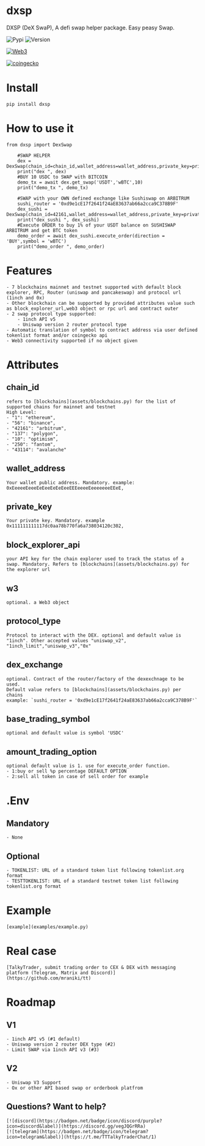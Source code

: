 # dxsp
DXSP (DeX SwaP), A defi swap helper package. 
Easy peasy Swap.

![Pypi](https://img.shields.io/pypi/dm/dxsp)
![Version](https://img.shields.io/pypi/v/dxsp)

[![Web3](https://badgen.net/badge/icon/web3/black?icon=libraries&label)](https://github.com/ethereum/web3.py)

[![coingecko](https://badgen.net/badge/icon/coingecko/black?icon=libraries&label)](https://github.com/coingecko)


# Install
`pip install dxsp`

# How to use it
```
from dxsp import DexSwap

	#SWAP HELPER
	dex = DexSwap(chain_id=chain_id,wallet_address=wallet_address,private_key=private_key,block_explorer_api=block_explorer_api)
	print("dex ", dex)
	#BUY 10 USDC to SWAP with BITCOIN
	demo_tx = await dex.get_swap('USDT','wBTC',10)
	print("demo_tx ", demo_tx)

	#SWAP with your OWN defined exchange like Sushiswap on ARBITRUM 
	sushi_router = '0xd9e1cE17f2641f24aE83637ab66a2cca9C378B9F'
	dex_sushi = DexSwap(chain_id=42161,wallet_address=wallet_address,private_key=private_key,block_explorer_api=block_explorer_api,dex_exchange=sushi_router,base_trading_symbol='USDT')
	print("dex_sushi ", dex_sushi)
	#Execute ORDER to buy 1% of your USDT balance on SUSHISWAP ARBITRUM and get BTC token
	demo_order = await dex_sushi.execute_order(direction = 'BUY',symbol = 'wBTC')
	print("demo_order ", demo_order)
```
# Features

	- 7 blockchains mainnet and testnet supported with default block explorer, RPC, Router (uniswap and pancakeswap) and protocol url (1inch and 0x)
	- Other blockchain can be supported by provided attributes value such as block_explorer_url,web3 object or rpc url and contract outer
	- 2 swap protocol type supported:
		- 1inch API v5
		- Uniswap version 2 router protocol type
	- Automatic translation of symbol to contract address via user defined tokenlist format and/or coingecko api 
	- Web3 connectivity supported if no object given

# Attributes

## chain_id
	refers to [blockchains](assets/blockchains.py) for the list of supported chains for mainnet and testnet
	High Level:
	- "1": "ethereum",
	- "56": "binance",
	- "42161": "arbitrum",
	- "137": "polygon",
	- "10": "optimism",
	- "250": "fantom",
	- "43114": "avalanche"

## wallet_address 
	Your wallet public address. Mandatory. example: 0xEeeeeEeeeEeEeeEeEeEeeEEEeeeeEeeeeeeeEEeE,

## private_key  
	Your private key. Mandatory. example 0x111111111117dc0aa78b770fa6a738034120c302,

## block_explorer_api
	your API key for the chain explorer used to track the status of a swap. Mandatory. Refers to [blockchains](assets/blockchains.py) for the explorer url

## w3
	optional. a Web3 object

## protocol_type
	Protocol to interact with the DEX. optional and default value is "1inch". Other accepted values "uniswap_v2", "1inch_limit","uniswap_v3","0x"
         
## dex_exchange
	optional. Contract of the router/factory of the dexexchnage to be used.
	Default value refers to [blockchains](assets/blockchains.py) per chains
	example: `sushi_router = '0xd9e1cE17f2641f24aE83637ab66a2cca9C378B9F'`

## base_trading_symbol 
	optional and default value is symbol 'USDC'

## amount_trading_option
	optional default value is 1. use for execute_order function.
	- 1:buy or sell %p percentage DEFAULT OPTION
	- 2:sell all token in case of sell order for example

# .Env
## Mandatory
	- None

## Optional
	- TOKENLIST: URL of a standard token list following tokenlist.org format
	- TESTTOKENLIST: URL of a standard testnet token list following tokenlist.org format


# Example
	[example](examples/example.py)


# Real case

	[TalkyTrader, submit trading order to CEX & DEX with messaging platform (Telegram, Matrix and Discord)](https://github.com/mraniki/tt)

# Roadmap

## V1
	- 1inch API v5 (#1 default)
	- Uniswap version 2 router DEX type (#2)
	- Limit SWAP via 1inch API v3 (#3)

## V2 
	- Uniswap V3 Support
	- Ox or other API based swap or orderbook platfrom

## Questions? Want to help? 
	[![discord](https://badgen.net/badge/icon/discord/purple?icon=discord&label)](https://discord.gg/vegJQGrRRa)
	[![telegram](https://badgen.net/badge/icon/telegram?icon=telegram&label)](https://t.me/TTTalkyTraderChat/1)

